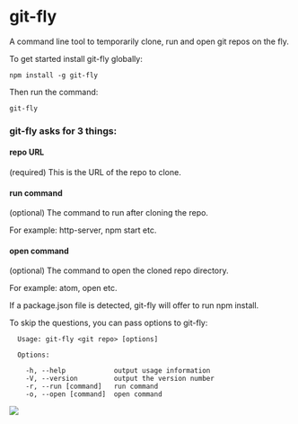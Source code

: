 # git-fly

A command line tool to temporarily clone, run and open git repos on the fly.

To get started install git-fly globally:

`npm install -g git-fly`

Then run the command:

`git-fly`

### git-fly asks for 3 things:

#### repo URL
(required) This is the URL of the repo to clone.

#### run command
(optional) The command to run after cloning the repo.

For example: http-server, npm start etc.

#### open command
(optional) The command to open the cloned repo directory.

For example: atom, open etc.

If a package.json file is detected, git-fly will offer to run npm install.

To skip the questions, you can pass options to git-fly:

```
  Usage: git-fly <git repo> [options]

  Options:

    -h, --help            output usage information
    -V, --version         output the version number
    -r, --run [command]   run command
    -o, --open [command]  open command
```

![](http://i.imgur.com/6HwyoWC.png)
